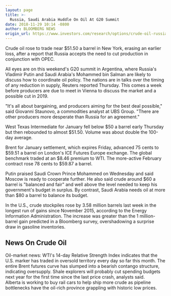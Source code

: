 ```yaml
---
layout: page
title: >-
  Russia, Saudi Arabia Huddle On Oil At G20 Summit
date: 2018-11-29 10:14 -0800
author: BLOOMBERG NEWS
origin_url: https://www.investors.com/research/options/crude-oil-russia-saudi-arabia/
---
```






Crude oil rose to trade near $51.50 a barrel in New York, erasing an earlier loss, after a report that Russia accepts the need to cut production in conjunction with OPEC.


All eyes are on this weekend's G20 summit in Argentina, where Russia's Vladimir Putin and Saudi Arabia's Mohammed bin Salman are likely to discuss how to coordinate oil policy. The nations are in talks over the timing of any reduction in supply, Reuters reported Thursday. This comes a week before producers are due to meet in Vienna to discuss the market and a possible cut in 2019.


"It's all about bargaining, and producers aiming for the best deal possible," said Giovanni Staunovo, a commodities analyst at UBS Group. "There are other producers more desperate than Russia for an agreement."


West Texas Intermediate for January fell below $50 a barrel early Thursday but then rebounded to almost $51.50. Volume was about double the 100-day average.


Brent for January settlement, which expires Friday, advanced 75 cents to $59.51 a barrel on London's ICE Futures Europe exchange. The global benchmark traded at an $8.46 premium to WTI. The more-active February contract rose 78 cents to $59.87 a barrel.


Putin praised Saudi Crown Prince Mohammed on Wednesday and said Moscow is ready to cooperate further. He also said crude around $60 a barrel is "balanced and fair" and well above the level needed to keep his government's budget in surplus. By contrast, Saudi Arabia needs oil at more than $80 a barrel to balance its budget.


In the U.S., crude stockpiles rose by 3.58 million barrels last week in the longest run of gains since November 2015, according to the Energy Information Administration. The increase was greater than the 1 million-barrel gain predicted in a Bloomberg survey, overshadowing a surprise draw in gasoline inventories.


News On Crude Oil
-----------------


Oil-market news: WTI's 14-day Relative Strength Index indicates that the U.S. marker has traded in oversold territory every day so far this month. The entire Brent futures curve has slumped into a bearish contango structure, indicating oversupply. Shale explorers will probably cut spending budgets next year for the first time since the last price crash, analysts said. Alberta is working to buy rail cars to help ship more crude as pipeline bottlenecks have the oil-rich province grappling with historic low prices.




